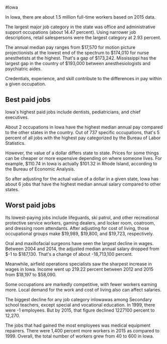 

#Iowa

In Iowa, there are about 1.5 million full-time workers based on 2015 data.

The largest major job category in the state was office and administrative support occupations (about 14.47 percent). Using narrower job descriptions, retail salespersons were the largest category at 2.93 percent.
               
The annual median pay ranges from $17,570 for motion picture projectionists at the lowest end of the spectrum to  $174,010 for nurse anesthetists at the highest. That's a gap of $173,242. Mississippi has the largest gap in the country of $193,000 between anesthesiologists and psychiatric aides.
          
Credentials, experience, and skill contribute to the differences in pay within a given occupation.

## Best paid jobs
Iowa's highest paid jobs include <span class='occ_title_em'>dentists, pediatricians</span>, and <span class='occ_title_em'>chief executives</span>.
               
About 2 occupations in Iowa have the highest median annual pay compared to the other states in the country. Out of 737 specific occupations, that's 5 percent of all jobs with the highest pay categorized by the Bureau of Labor Statistics.
               
However, the value of a dollar differs state to state. Prices for some things can be cheaper or more expensive depending on where someone lives. For example, $110.74 in Iowa is actually $101.32 in Rhode Island, according to the Bureau of Economic Analysis.
               
So after adjusting for the actual value of a dollar in a given state, Iowa has about 6 jobs that have the highest median annual salary compared to other states.
               
## Worst paid jobs

Its lowest-paying jobs include <span class='occ_title_em'>lifeguards, ski patrol, and other recreational protective service workers</span>, <span class='occ_title_em'>gaming dealers</span>, and <span class='occ_title_em'>locker room, coatroom, and dressing room attendants</span>. After adjusting for cost of living, those occupational groups make $19,989,  $19,800, and  $19,723, respectively.
               
<span class='occ_title_em'>Oral and maxillofacial surgeons</span> have seen the largest decline in wages. Between 2004 and 2014, the adjusted median annual salary dropped from $-1 to $187,130. That's a change of about -18,713,100 percent.
               
Meanwhile, <span class='occ_title_em'>airfield operations specialists</span> saw the sharpest increase in wages in Iowa. Income went up 219.22 percent between 2012 and 2015 from $18,197 to $58,090.

Some occupations are markedly competitive, with fewer workers earning more. Local demand for the work and cost of living also can affect salaries.

            
The biggest decline for any job category inIowawas among <span class='occ_title_em'>Secondary school teachers, except special and vocational education</span>. In 1999, there were -1 employees. But by 2015, that figure declined 1227100 percent to 12,270. 
               
The jobs that had gained the most employees was medical equipment repairers. There were 1,400 percent more workers in 2015 as compared to 1999. Overall, the total number of workers grew from 40 to 600 in Iowa.
